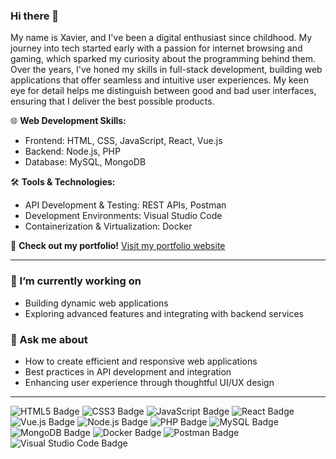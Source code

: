 ### Hi there 👋

My name is Xavier, and I've been a digital enthusiast since childhood. My journey into tech started early with a passion for internet browsing and gaming, which sparked my curiosity about the programming behind them. Over the years, I've honed my skills in full-stack development, building web applications that offer seamless and intuitive user experiences. My keen eye for detail helps me distinguish between good and bad user interfaces, ensuring that I deliver the best possible products.

🌐 **Web Development Skills:**
- Frontend: HTML, CSS, JavaScript, React, Vue.js
- Backend: Node.js, PHP
- Database: MySQL, MongoDB

🛠️ **Tools & Technologies:**
- API Development & Testing: REST APIs, Postman
- Development Environments: Visual Studio Code
- Containerization & Virtualization: Docker

🔗 **Check out my portfolio!**
[Visit my portfolio website](https://xaviernabais.github.io/portfolio/)

---

### 🔭 I’m currently working on
- Building dynamic web applications
- Exploring advanced features and integrating with backend services

### 💬 Ask me about
- How to create efficient and responsive web applications
- Best practices in API development and integration
- Enhancing user experience through thoughtful UI/UX design

---

![HTML5 Badge](https://img.shields.io/badge/HTML5-E34F26?style=flat&logo=html5&logoColor=white)
![CSS3 Badge](https://img.shields.io/badge/CSS3-1572B6?style=flat&logo=css3&logoColor=white)
![JavaScript Badge](https://img.shields.io/badge/JavaScript-F7DF1E?style=flat&logo=javascript&logoColor=black)
![React Badge](https://img.shields.io/badge/React-61DAFB?style=flat&logo=react&logoColor=black)
![Vue.js Badge](https://img.shields.io/badge/Vue.js-4FC08D?style=flat&logo=vue-dot-js&logoColor=white)
![Node.js Badge](https://img.shields.io/badge/Node.js-339933?style=flat&logo=node-dot-js&logoColor=white)
![PHP Badge](https://img.shields.io/badge/PHP-777BB4?style=flat&logo=php&logoColor=white)
![MySQL Badge](https://img.shields.io/badge/MySQL-4479A1?style=flat&logo=mysql&logoColor=white)
![MongoDB Badge](https://img.shields.io/badge/MongoDB-47A248?style=flat&logo=mongodb&logoColor=white)
![Docker Badge](https://img.shields.io/badge/Docker-2496ED?style=flat&logo=docker&logoColor=white)
![Postman Badge](https://img.shields.io/badge/Postman-FF6C37?style=flat&logo=postman&logoColor=white)
![Visual Studio Code Badge](https://img.shields.io/badge/Visual%20Studio%20Code-007ACC?style=flat&logo=visual-studio-code&logoColor=white)
